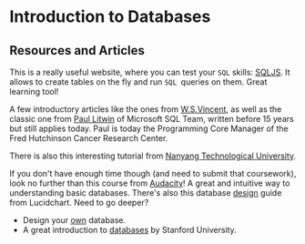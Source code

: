 # Introduction to Databases

## Resources and Articles

This is a really useful website, where you can test your `SQL` skills: [SQLJS](https://sqljs.org/). It allows to create tables on the fly and run `SQL `queries on them. Great learning tool!

A few introductory articles like the ones from [W.S.Vincent](https://wsvincent.com/database-design-tutorial-for-beginners/), as well as the classic one from [Paul Litwin](http://r937.com/Relational.HTML) of Microsoft SQL Team, written before 15 years but still applies today. Paul is today the Programming Core Manager of the Fred Hutchinson Cancer Research Center.

There is also this interesting tutorial from [Nanyang Technological University](https://www.ntu.edu.sg/home/ehchua/programming/sql/Relational_Database_Design.html).

If you don't have enough time though (and need to submit that coursework), look no further than this course from [Audacity](https://classroom.udacity.com/courses/ud197/)! A great and intuitive way to understanding basic databases. There's also this database [design](https://www.lucidchart.com/pages/database-diagram/database-design) guide from Lucidchart. Need to go deeper?

- Design your [own](https://www.dartmouth.edu/~bknauff/dwebd/2004-02/DB-intro.pdf) database.
- A great introduction to [databases](https://web.stanford.edu/class/cs145/) by Stanford University.

